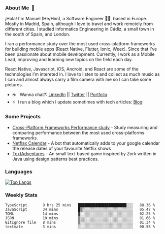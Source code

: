 ### About Me &nbsp;🐢

¡Hola! I'm Manuel (He/Him), a Software Engineer 👨‍💻 &nbsp;based in Europe. Mostly in Madrid, Spain, although I love to travel and work remotely from different cities. I studied Informatics Engineering in Cádiz, a small town in the south of Spain, and London. 

I ran a performance study over the most used cross-platform frameworks for building mobile apps (React Native, Flutter, Ionic, Weex). Since that I've been passionate about mobile development. Currently, I work as a Mobile Lead, improving and learning new topics on the field each day.

React Native, Javascript, iOS, Android, and React are some of the technologies I'm intereted in. I love to listen to and collect as much music as I can and almost always carry a film camera with me so I can take some pictures.

- ☕️ &nbsp; Wanna chat?: [LinkedIn](https://www.linkedin.com/in/manuelrdsg) || [Twitter](https://twitter.com/manuelrdsg) || [Portfolio](https://me.manuelrdsg.com)
- ⚡️&nbsp; I run a blog which I update sometimes with tech articles: [Blog](https://manuelrdsg.com)

### Some Projects

- [Cross-Platform Frameworks Performance study](https://rodin.uca.es/handle/10498/20951) - Study measuring and comparing performance between the most used cross-platforms frameworks.
- [Netflax Calendar](https://github.com/manuelrdsg/NetflaxCalendar) - A bot that automatically adds to your google calendar the release dates of your favourite Netflix shows
- [TextAdventures](https://github.com/manuelrdsg/TextAdventures) - An small text-based game inspired by Zork written in Java using design patterns best practices.

### Languages

[![Top Langs](https://github-readme-stats.vercel.app/api/top-langs/?username=manuelrdsg&layout=compact&langs_count=9&hide=html)](https://github.com/manuelrdsg)

### Weekly Stats

<!--START_SECTION:waka-->

```text
TypeScript       9 hrs 25 mins   ██████████████████████░░░   88.36 %
JavaScript       34 mins         █▒░░░░░░░░░░░░░░░░░░░░░░░   05.47 %
TOML             14 mins         ▓░░░░░░░░░░░░░░░░░░░░░░░░   02.25 %
JSON             10 mins         ▒░░░░░░░░░░░░░░░░░░░░░░░░   01.66 %
GitIgnore file   8 mins          ▒░░░░░░░░░░░░░░░░░░░░░░░░   01.34 %
textmate         3 mins          ░░░░░░░░░░░░░░░░░░░░░░░░░   00.58 %
```

<!--END_SECTION:waka-->
